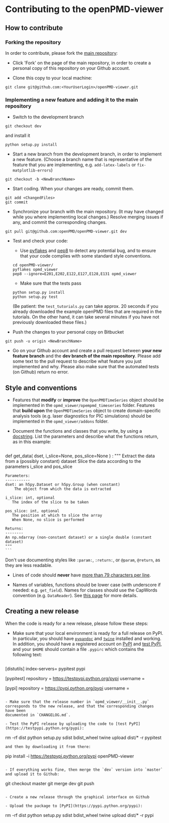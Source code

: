 # Contributing to the openPMD-viewer

## How to contribute

### Forking the repository

In order to contribute, please fork the [main repository](https://github.com/openPMD/openPMD-viewer):

- Click 'Fork' on the page of the main repository, in order to create a personal copy of this repository on your Github account. 

- Clone this copy to your local machine:
```
git clone git@github.com:<YourUserLogin>/openPMD-viewer.git
```

### Implementing a new feature and adding it to the main repository

- Switch to the development branch
```
git checkout dev
```
and install it
```
python setup.py install
```

- Start a new branch from the development branch, in order to
implement a new feature. (Choose a branch name that is representative of the
feature that you are implementing, e.g. `add-latex-labels` or
`fix-matplotlib-errors`)
```
git checkout -b <NewBranchName>
```

- Start coding. When your changes are ready, commit them.
```
git add <ChangedFiles>
git commit
```

- Synchronize your branch with the main repository. (It may have
  changed while you where implementing local changes.) Resolve merging
  issues if any, and commit the corresponding changes.
```
git pull git@github.com:openPMD/openPMD-viewer.git dev
```

- Test and check your code:
  - Use [pyflakes](https://pypi.python.org/pypi/pyflakes) and 
[pep8](https://pypi.python.org/pypi/pep8) to detect any potential bug, and to 
ensure that your code complies with some standard style conventions.
  ```
  cd openPMD-viewer/
  pyflakes opmd_viewer
  pep8 --ignore=E201,E202,E122,E127,E128,E131 opmd_viewer
  ```
  - Make sure that the tests pass
  ```
  python setup.py install
  python setup.py test
  ```
  (Be patient: the `test_tutorials.py` can take approx. 20 seconds if
  you already downloaded the example openPMD files that are required
  in the tutorials. On the other hand, it can take several minutes if
  you have not previously downloaded these files.)

- Push the changes to your personal copy on Bitbucket
```
git push -u origin <NewBranchName>
```

- Go on your Github account and create a pull request between **your
  new feature branch** and the **dev branch of the main
  repository**. Please add some text to the pull request to describe
  what feature you just implemented and why. Please also make sure that
  the automated tests (on Github) return no error.

## Style and conventions

- Features that **modify** or **improve** the `OpenPMDTimeSeries` object
should be implemented in the
`opmd_viewer/opempmd_timeseries` folder. Features that **build upon** the
`OpenPMDTimeSeries` object to create domain-specific analysis tools
(e.g. laser diagnostics for PIC simulations) should be implemented in
the `opmd_viewer/addons` folder.

- Document the functions and classes that you write, by using a
  [docstring](https://www.python.org/dev/peps/pep-0257/). List the
  parameters and describe what the functions return, as in this
  example:
  ```python
def get_data( dset, i_slice=None, pos_slice=None ) :
    """
    Extract the data from a (possibly constant) dataset
    Slice the data according to the parameters i_slice and pos_slice

    Parameters:
    -----------
    dset: an h5py.Dataset or h5py.Group (when constant)
        The object from which the data is extracted

    i_slice: int, optional
       The index of the slice to be taken
    
    pos_slice: int, optional
       The position at which to slice the array
       When None, no slice is performed

    Returns:
    --------
    An np.ndarray (non-constant dataset) or a single double (constant dataset)
    """
	```
Don't use documenting styles like `:param:`, `:return:`, or
`@param`, `@return`, as they are less readable.


- Lines of code should **never** have [more than 79 characters per line](https://www.python.org/dev/peps/pep-0008/#maximum-line-length).

- Names of variables, functions should be lower case (with underscore
  if needed: e.g. `get_field`). Names for classes should use the
  CapWords convention (e.g. `DataReader`). See [this page](https://www.python.org/dev/peps/pep-0008/#prescriptive-naming-conventions) for more details.

## Creating a new release

When the code is ready for a new release, please follow these steps:

- Make sure that your local environment is ready for a full release on
  PyPI. In particular, you should have [`pypandoc`](https://pypi.python.org/pypi/pypandoc/) and [`twine`](https://pypi.python.org/pypi/twine) installed and working. In addition, you should have a registered account on [PyPI](https://pypi.python.org/pypi) and [test PyPI](https://testpypi.python.org/pypi), and your `$HOME` should contain a file `.pypirc` which contains the following text:
  ```
[distutils]
index-servers=
	pypitest
	pypi

[pypitest]
repository = https://testpypi.python.org/pypi
username = <yourPypiUsername>

[pypi]
repository = https://pypi.python.org/pypi
username = <yourPypiUsername>
  ```

- Make sure that the release number in `opmd_viewer/__init__.py`
  corresponds to the new release, and that the corresponding changes have been
  documented in `CHANGELOG.md`.

- Test the PyPI release by uploading the code to [test PyPI](https://testpypi.python.org/pypi):
```
rm -rf dist
python setup.py sdist bdist_wheel
twine upload dist/* -r pypitest
```
and then by downloading it from there:
```
pip install -i https://testpypi.python.org/pypi openPMD-viewer
```

- If everything works fine, then merge the `dev` version into `master`
and upload it to Github:
```
git checkout master
git merge dev
git push
```

- Create a new release through the graphical interface on Github

- Upload the package to [PyPI](https://pypi.python.org/pypi):
```
rm -rf dist
python setup.py sdist bdist_wheel
twine upload dist/* -r pypi
```
